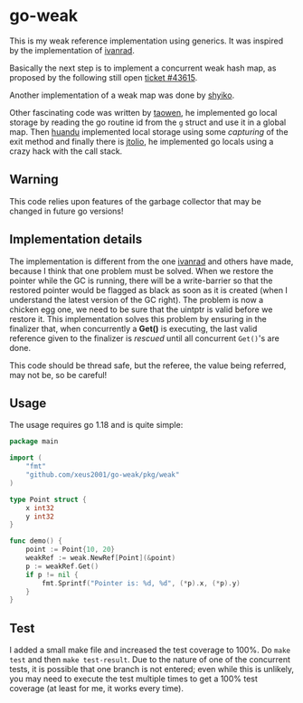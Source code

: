 # go-weak

This is my weak reference implementation using generics. It was inspired by the implementation
of [ivanrad](https://github.com/ivanrad/go-weakref).

Basically the next step is to implement a concurrent weak hash map, as proposed by the following still open
[ticket #43615](https://github.com/golang/go/issues/43615).

Another implementation of a weak map was done
by [shyiko](https://gist.github.com/shyiko/e6e2a67e1c882a5034a3a290f9cc1a31).

Other fascinating code was written by [taowen](https://github.com/v2pro/plz/tree/master/gls), he implemented go local
storage by reading the go routine id from the `g` struct and use it in a global map. Then
[huandu](https://github.com/huandu/go-tls) implemented local storage using some _capturing_ of the exit method and
finally there is [jtolio](https://github.com/jtolio/gls), he implemented go locals using a crazy hack with the call
stack.

## Warning

This code relies upon features of the garbage collector that may be changed in future go versions!

## Implementation details

The implementation is different from the one [ivanrad](https://github.com/ivanrad/go-weakref) and others have made,
because I think that one problem must be solved. When we restore the pointer while the GC is running, there will be a
write-barrier so that the restored pointer would be flagged as black as soon as it is created (when I understand the
latest version of the GC right). The problem is now a chicken egg one, we need to be sure that the uintptr is valid
before we restore it. This implementation solves this problem by ensuring in the finalizer that, when concurrently a
**Get()** is executing, the last valid reference given to the finalizer is _rescued_ until all concurrent `Get()`'s are
done.

This code should be thread safe, but the referee, the value being referred, may not be, so be careful!

## Usage

The usage requires go 1.18 and is quite simple:

```go
package main

import (
	"fmt"
	"github.com/xeus2001/go-weak/pkg/weak"
)

type Point struct {
	x int32
	y int32
}

func demo() {
	point := Point{10, 20}
	weakRef := weak.NewRef[Point](&point)
	p := weakRef.Get()
	if p != nil {
		fmt.Sprintf("Pointer is: %d, %d", (*p).x, (*p).y)
	}
}
```

## Test

I added a small make file and increased the test coverage to 100%. Do `make test` and then `make test-result`. Due to
the nature of one of the concurrent tests, it is possible that one branch is not entered; even while this is unlikely,
you may need to execute the test multiple times to get a 100% test coverage (at least for me, it works every time).